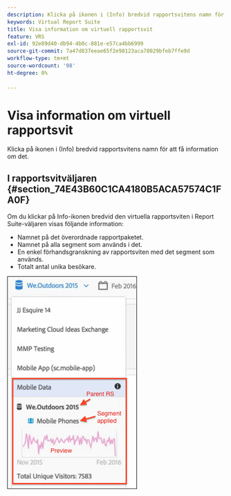 ```yaml
---
description: Klicka på ikonen i (Info) bredvid rapportsvitens namn för att få information om det.
keywords: Virtual Report Suite
title: Visa information om virtuell rapportsvit
feature: VRS
exl-id: 92e89d40-db94-4b0c-881e-e57ca4bb6999
source-git-commit: 7a47d837eeae65f2e98123aca78029bfeb7ffe9d
workflow-type: tm+mt
source-wordcount: '98'
ht-degree: 0%

---
```


# Visa information om virtuell rapportsvit

Klicka på ikonen i (Info) bredvid rapportsvitens namn för att få information om det.

## I rapportsvitväljaren {#section_74E43B60C1CA4180B5ACA57574C1FA0F}

Om du klickar på Info-ikonen bredvid den virtuella rapportsviten i Report Suite-väljaren visas följande information:

* Namnet på det överordnade rapportpaketet.
* Namnet på alla segment som används i det.
* En enkel förhandsgranskning av rapportsviten med det segment som används.
* Totalt antal unika besökare.

![](assets/vrs-info.png)
